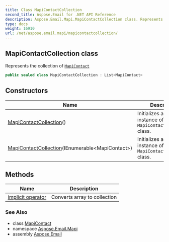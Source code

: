 ```yaml
---
title: Class MapiContactCollection
second_title: Aspose.Email for .NET API Reference
description: Aspose.Email.Mapi.MapiContactCollection class. Represents the collection of MapiContact
type: docs
weight: 16910
url: /net/aspose.email.mapi/mapicontactcollection/
---
```

## MapiContactCollection class

Represents the collection of [`MapiContact`](../mapicontact/)

```csharp
public sealed class MapiContactCollection : List<MapiContact>
```

## Constructors

| Name | Description |
| --- | --- |
| [MapiContactCollection](mapicontactcollection/#constructor)() | Initializes a new instance of the `MapiContactCollection` class. |
| [MapiContactCollection](mapicontactcollection/#constructor_1)(IEnumerable&lt;MapiContact&gt;) | Initializes a new instance of the `MapiContactCollection` class. |

## Methods

| Name | Description |
| --- | --- |
| [implicit operator](../../aspose.email.mapi/mapicontactcollection/op_implicit/) | Converts array to collection |

### See Also

* class [MapiContact](../mapicontact/)
* namespace [Aspose.Email.Mapi](../../aspose.email.mapi/)
* assembly [Aspose.Email](../../)


